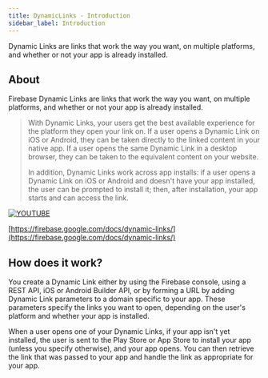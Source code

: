 ```yaml
---
title: DynamicLinks - Introduction
sidebar_label: Introduction
---
```


Dynamic Links are links that work the way you want, on multiple platforms, and whether or not your app is already installed.

## About 

Firebase Dynamic Links are links that work the way you want, on multiple platforms, and whether or not your app is already installed.

>
> With Dynamic Links, your users get the best available experience for the platform they open your link on. 
> If a user opens a Dynamic Link on iOS or Android, they can be taken directly to the linked content in your 
> native app. If a user opens the same Dynamic Link in a desktop browser, they can be taken to the equivalent 
> content on your website.
>
> In addition, Dynamic Links work across app installs: if a user opens a Dynamic Link on iOS or Android and 
> doesn't have your app installed, the user can be prompted to install it; then, after installation, your app 
> starts and can access the link.
>

[![YOUTUBE](https://img.youtube.com/vi/LvY1JMcrPF8/0.jpg)](https://www.youtube.com/watch?v=LvY1JMcrPF8)

[https://firebase.google.com/docs/dynamic-links/](https://firebase.google.com/docs/dynamic-links/)


## How does it work?

You create a Dynamic Link either by using the Firebase console, using a REST API, iOS or Android Builder API, 
or by forming a URL by adding Dynamic Link parameters to a domain specific to your app. These parameters specify 
the links you want to open, depending on the user's platform and whether your app is installed.

When a user opens one of your Dynamic Links, if your app isn't yet installed, the user is sent to the Play Store 
or App Store to install your app (unless you specify otherwise), and your app opens. You can then retrieve the 
link that was passed to your app and handle the link as appropriate for your app.

